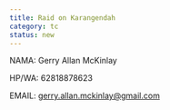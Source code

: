 ```yaml
---
title: Raid on Karangendah
category: tc
status: new
---
```


 NAMA: Gerry Allan McKinlay

HP/WA: 62818878623

EMAIL: gerry.allan.mckinlay@gmail.com 

